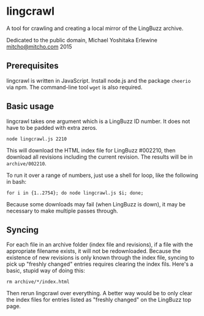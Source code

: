 # lingcrawl

A tool for crawling and creating a local mirror of the LingBuzz archive.

Dedicated to the public domain, Michael Yoshitaka Erlewine <mitcho@mitcho.com> 2015

## Prerequisites

lingcrawl is written in JavaScript. Install node.js and the package `cheerio` via npm. The command-line tool `wget` is also required.

## Basic usage

lingcrawl takes one argument which is a LingBuzz ID number. It does not have to be padded with extra zeros.

	node lingcrawl.js 2210

This will download the HTML index file for LingBuzz #002210, then download all revisions including the current revision. The results will be in `archive/002210`.

To run it over a range of numbers, just use a shell for loop, like the following in bash:

	for i in {1..2754}; do node lingcrawl.js $i; done;

Because some downloads may fail (when LingBuzz is down), it may be necessary to make multiple passes through.

## Syncing

For each file in an archive folder (index file and revisions), if a file with the appropriate filename exists, it will not be redownloaded. Because the existence of new revisions is only known through the index file, syncing to pick up "freshly changed" entries requires clearing the index fils. Here's a basic, stupid way of doing this:

	rm archive/*/index.html

Then rerun lingcrawl over everything. A better way would be to only clear the index files for entries listed as "freshly changed" on the LingBuzz top page.